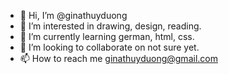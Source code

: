 - 👋 Hi, I’m @ginathuyduong
- 👀 I’m interested in drawing, design, reading.
- 🌱 I’m currently learning german, html, css.
- 💞️ I’m looking to collaborate on not sure yet.
- 📫 How to reach me ginathuyduong@gmail.com

<!---
ginathuyduong/ginathuyduong is a ✨ special ✨ repository because its `README.md` (this file) appears on your GitHub profile.
You can click the Preview link to take a look at your changes.
--->
